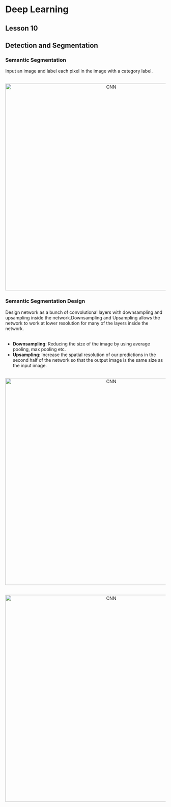 # Deep Learning
## Lesson 10
## Detection and Segmentation

<h3>Semantic Segmentation</h3>
Input an image and label each pixel in the image with a category label.


<p align="center">
  <br>
  <img src="https://user-images.githubusercontent.com/45029614/170239187-3ba99170-924d-4c0d-8dd3-4564e84148c6.PNG" width="650" title="CNN">
</p>

<h3>Semantic Segmentation Design</h3>
Design network as a bunch of convolutional layers with downsampling and upsampling inside the network.Downsampling and Upsampling allows the network to work at lower resolution for many of the layers inside the network.
<br> <br>

* <strong>Downsampling</strong>: Reducing the size of the image by using average pooling, max pooling etc.
* <strong>Upsampling</strong>: Increase the spatial resolution of our predictions in the second half of the network so that the output image is the same size as the input image.

<p align="center">
  <br>
  <img src="https://user-images.githubusercontent.com/45029614/170240143-ceb0c2fb-6f2f-45d3-9b65-90c154617144.PNG" width="650" title="CNN">
</p>

<p align="center">
  <br>
  <img src="https://user-images.githubusercontent.com/45029614/170240528-83b91a6c-52f4-480a-bfb2-81bcd6cce8cd.PNG" width="650" title="CNN">
</p>

